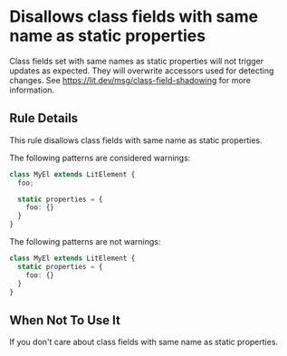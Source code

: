 # Disallows class fields with same name as static properties

Class fields set with same names as static properties will not trigger updates as expected. They will overwrite
accessors used for detecting changes. See https://lit.dev/msg/class-field-shadowing for more information.

## Rule Details

This rule disallows class fields with same name as static properties.

The following patterns are considered warnings:

```ts
class MyEl extends LitElement {
  foo;

  static properties = {
    foo: {}
  }
}
```

The following patterns are not warnings:

```ts
class MyEl extends LitElement {
  static properties = {
    foo: {}
  }
}
```

## When Not To Use It

If you don't care about class fields with same name as static properties.
